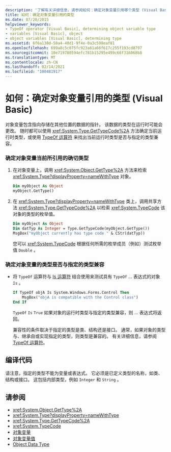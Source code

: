 ```yaml
---
description: '了解有关详细信息，请参阅如何：确定对象变量引用哪个类型 (Visual Basic) '
title: 如何：确定对象变量引用的类型
ms.date: 07/20/2015
helpviewer_keywords:
- TypeOf operator [Visual Basic], determining object variable type
- variables [Visual Basic], object
- object variables [Visual Basic], determining type
ms.assetid: 6f6a138d-58a4-40d1-9f4e-0a3c598eaf81
ms.openlocfilehash: 699a8c5c075fc923a61a66f617c255f193cd8797
ms.sourcegitcommit: 10e719780594efc781b15295e499c66f316068b8
ms.translationtype: MT
ms.contentlocale: zh-CN
ms.lasthandoff: 02/14/2021
ms.locfileid: "100481917"
---
```

# <a name="how-to-determine-what-type-an-object-variable-refers-to-visual-basic"></a>如何：确定对象变量引用的类型 (Visual Basic)

对象变量包含指向存储在其他位置的数据的指针。 该数据的类型在运行时可能会更改。 随时都可以使用 <xref:System.Type.GetTypeCode%2A> 方法确定当前运行时类型，或使用 [TypeOf 运算符](../../../language-reference/operators/typeof-operator.md) 来找出当前运行时类型是否与指定的类型兼容。

### <a name="to-determine-the-exact-type-an-object-variable-currently-refers-to"></a>确定对象变量当前所引用的确切类型

1. 在对象变量上，调用 <xref:System.Object.GetType%2A> 方法来检索 <xref:System.Type?displayProperty=nameWithType> 对象。

    ```vb
    Dim myObject As Object
    myObject.GetType()
    ```

2. 在 <xref:System.Type?displayProperty=nameWithType> 类上，调用共享方法 <xref:System.Type.GetTypeCode%2A> 以检索 <xref:System.TypeCode> 该对象的类型的枚举值。

    ```vb
    Dim myObject As Object
    Dim datTyp As Integer = Type.GetTypeCode(myObject.GetType())
    MsgBox("myObject currently has type code " & CStr(datTyp))
    ```

    您可以 <xref:System.TypeCode> 根据任何所需的枚举成员（例如）测试枚举值 `Double` 。

### <a name="to-determine-whether-an-object-variables-type-is-compatible-with-a-specified-type"></a>确定对象变量的类型是否与指定的类型兼容

- 将 `TypeOf` 运算符与 [Is 运算符](../../../language-reference/operators/is-operator.md) 结合使用来测试具有 `TypeOf` ... 表达式的对象 `Is` 。

    ```vb
    If TypeOf objA Is System.Windows.Forms.Control Then
        MsgBox("objA is compatible with the Control class")
    End If
    ```

    `TypeOf` `Is` `True` 如果对象的运行时类型与指定的类型兼容，则 ... 表达式将返回。

    兼容性的条件取决于指定的类型是类、结构还是接口。 通常，如果对象的类型与、继承自或实现指定的类型，则类型是兼容的。 有关详细信息，请参阅 [TypeOf 运算符](../../../language-reference/operators/typeof-operator.md)。

## <a name="compile-the-code"></a>编译代码

请注意，指定的类型不能为变量或表达式。 它必须是已定义类型的名称，如类、结构或接口。 这包括内部类型，例如 `Integer` 和 `String` 。

## <a name="see-also"></a>请参阅

- <xref:System.Object.GetType%2A>
- <xref:System.Type?displayProperty=nameWithType>
- <xref:System.Type.GetTypeCode%2A>
- <xref:System.TypeCode>
- [对象变量](object-variables.md)
- [对象变量值](object-variable-values.md)
- [Object Data Type](../../../language-reference/data-types/object-data-type.md)
